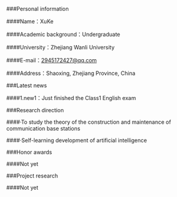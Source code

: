 ###Personal information

####Name：XuKe

####Academic background：Undergraduate

####University：Zhejiang Wanli University

####E-mail：2945172427@qq.com

####Address：Shaoxing, Zhejiang Province, China

###Latest news

####1.new1：Just finished the Class1 English exam

###Research direction

####·To study the theory of the construction and maintenance of communication base stations

####·Self-learning development of artificial intelligence

###Honor awards

####Not yet

###Project research

####Not yet
